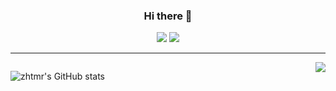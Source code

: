 <div align="center">
  
  ### Hi there 👋
  <a href="https://hits.seeyoufarm.com"><img src="https://hits.seeyoufarm.com/api/count/incr/badge.svg?url=https%3A%2F%2Fgithub.com%2Fzhtmr&count_bg=%2379C83D&title_bg=%23555555&icon=&icon_color=%23E7E7E7&title=hits&edge_flat=false"/></a> <a href="https://solved.ac/zhtmr"><img src="http://mazassumnida.wtf/api/mini/generate_badge?boj=zhtmr&theme=dark"/></a>



  ---

</div>






<a href="https://opgc.me/#/users/zhtmr" target="_blank"><img align="right" src="https://api.opgc.me/githubs/users/zhtmr/tag/?theme=basic" /></a>

<div style="display: flex">
  
![zhtmr's GitHub stats](https://github-readme-stats.vercel.app/api?username=zhtmr&show_icons=true&theme=radical)  

</div>



<!-- 블로그
[![Titory Badge](https://img.shields.io/badge/Tech%20Blog-555263?style=flat&logoColor=white)](https://zhtmr.github.io/)
-->


<!-- 백준 
[![Solved.ac Profile](http://mazassumnida.wtf/api/generate_badge?boj=zhtmr)](https://solved.ac/zhtmr)
-->

<!-- 
### 💪 Skills 

#### Platforms & Languages
<img src="https://img.shields.io/badge/spring-#6DB33F?style=flat-square&logo=spring&logoColor=white"/>

-->
